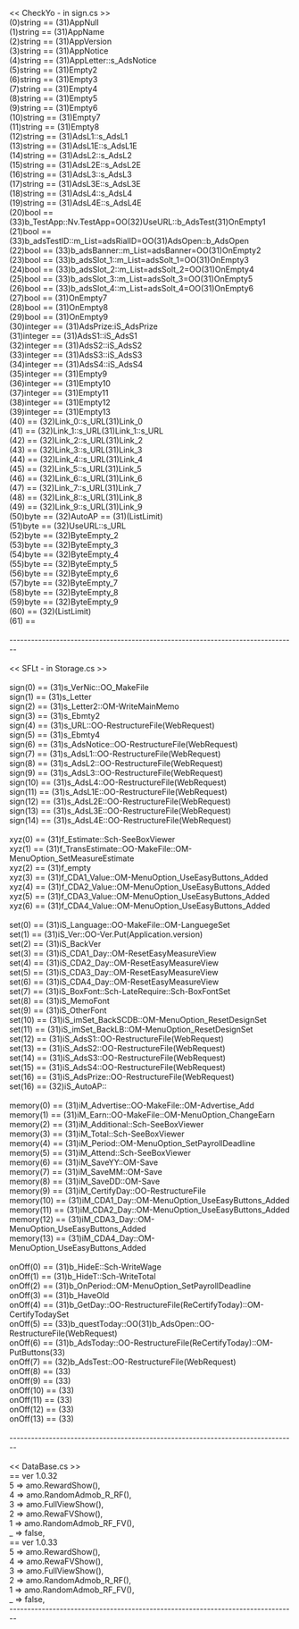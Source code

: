 << CheckYo - in sign.cs >>
<br>(0)string == (31)AppNull
<br>(1)string == (31)AppName
<br>(2)string == (31)AppVersion
<br>(3)string == (31)AppNotice
<br>(4)string == (31)AppLetter::s_AdsNotice
<br>(5)string == (31)Empty2
<br>(6)string == (31)Empty3
<br>(7)string == (31)Empty4
<br>(8)string == (31)Empty5
<br>(9)string == (31)Empty6
<br>(10)string == (31)Empty7
<br>(11)string == (31)Empty8
<br>(12)string == (31)AdsL1::s_AdsL1
<br>(13)string == (31)AdsL1E::s_AdsL1E
<br>(14)string == (31)AdsL2::s_AdsL2
<br>(15)string == (31)AdsL2E::s_AdsL2E
<br>(16)string == (31)AdsL3::s_AdsL3
<br>(17)string == (31)AdsL3E::s_AdsL3E
<br>(18)string == (31)AdsL4::s_AdsL4
<br>(19)string == (31)AdsL4E::s_AdsL4E
<br>(20)bool == (33)b_TestApp::Nv.TestApp=OO(32)UseURL::b_AdsTest(31)OnEmpty1
<br>(21)bool == (33)b_adsTestID::m_List=adsRialID=OO(31)AdsOpen::b_AdsOpen
<br>(22)bool == (33)b_adsBanner::m_List=adsBanner=OO(31)OnEmpty2
<br>(23)bool == (33)b_adsSlot_1::m_List=adsSolt_1=OO(31)OnEmpty3
<br>(24)bool == (33)b_adsSlot_2::m_List=adsSolt_2=OO(31)OnEmpty4
<br>(25)bool == (33)b_adsSlot_3::m_List=adsSolt_3=OO(31)OnEmpty5
<br>(26)bool == (33)b_adsSlot_4::m_List=adsSolt_4=OO(31)OnEmpty6
<br>(27)bool == (31)OnEmpty7
<br>(28)bool == (31)OnEmpty8
<br>(29)bool == (31)OnEmpty9
<br>(30)integer == (31)AdsPrize:iS_AdsPrize
<br>(31)integer == (31)AdsS1::iS_AdsS1
<br>(32)integer == (31)AdsS2::iS_AdsS2
<br>(33)integer == (31)AdsS3::iS_AdsS3
<br>(34)integer == (31)AdsS4::iS_AdsS4
<br>(35)integer == (31)Empty9
<br>(36)integer == (31)Empty10
<br>(37)integer == (31)Empty11
<br>(38)integer == (31)Empty12
<br>(39)integer == (31)Empty13
<br>(40) == (32)Link_0::s_URL(31)Link_0
<br>(41) == (32)Link_1::s_URL(31)Link_1::s_URL
<br>(42) == (32)Link_2::s_URL(31)Link_2
<br>(43) == (32)Link_3::s_URL(31)Link_3
<br>(44) == (32)Link_4::s_URL(31)Link_4
<br>(45) == (32)Link_5::s_URL(31)Link_5
<br>(46) == (32)Link_6::s_URL(31)Link_6
<br>(47) == (32)Link_7::s_URL(31)Link_7
<br>(48) == (32)Link_8::s_URL(31)Link_8
<br>(49) == (32)Link_9::s_URL(31)Link_9
<br>(50)byte == (32)AutoAP == (31)(ListLimit)
<br>(51)byte == (32)UseURL::s_URL
<br>(52)byte == (32)ByteEmpty_2
<br>(53)byte == (32)ByteEmpty_3
<br>(54)byte == (32)ByteEmpty_4
<br>(55)byte == (32)ByteEmpty_5
<br>(56)byte == (32)ByteEmpty_6
<br>(57)byte == (32)ByteEmpty_7
<br>(58)byte == (32)ByteEmpty_8
<br>(59)byte == (32)ByteEmpty_9
<br>(60) == (32)(ListLimit)
<br>(61) == 
<br>
<br>--------------------------------------------------------------------------------
<br>
<br><< SFLt - in Storage.cs >>
<br>
<br>sign(0) == (31)s_VerNic::OO_MakeFile
<br>sign(1) == (31)s_Letter
<br>sign(2) == (31)s_Letter2::OM-WriteMainMemo
<br>sign(3) == (31)s_Ebmty2
<br>sign(4) == (31)s_URL::OO-RestructureFile(WebRequest)
<br>sign(5) == (31)s_Ebmty4
<br>sign(6) == (31)s_AdsNotice::OO-RestructureFile(WebRequest)
<br>sign(7) == (31)s_AdsL1::OO-RestructureFile(WebRequest)
<br>sign(8) == (31)s_AdsL2::OO-RestructureFile(WebRequest)
<br>sign(9) == (31)s_AdsL3::OO-RestructureFile(WebRequest)
<br>sign(10) == (31)s_AdsL4::OO-RestructureFile(WebRequest)
<br>sign(11) == (31)s_AdsL1E::OO-RestructureFile(WebRequest)
<br>sign(12) == (31)s_AdsL2E::OO-RestructureFile(WebRequest)
<br>sign(13) == (31)s_AdsL3E::OO-RestructureFile(WebRequest)
<br>sign(14) == (31)s_AdsL4E::OO-RestructureFile(WebRequest)
<br>
<br>xyz(0) == (31)f_Estimate::Sch-SeeBoxViewer
<br>xyz(1) == (31)f_TransEstimate::OO-MakeFile::OM-MenuOption_SetMeasureEstimate
<br>xyz(2) == (31)f_empty
<br>xyz(3) == (31)f_CDA1_Value::OM-MenuOption_UseEasyButtons_Added
<br>xyz(4) == (31)f_CDA2_Value::OM-MenuOption_UseEasyButtons_Added
<br>xyz(5) == (31)f_CDA3_Value::OM-MenuOption_UseEasyButtons_Added
<br>xyz(6) == (31)f_CDA4_Value::OM-MenuOption_UseEasyButtons_Added
<br>
<br>set(0) == (31)iS_Language::OO-MakeFile::OM-LanguegeSet
<br>set(1) == (31)iS_Ver::OO-Ver.Put(Application.version)
<br>set(2) == (31)iS_BackVer
<br>set(3) == (31)iS_CDA1_Day::OM-ResetEasyMeasureView
<br>set(4) == (31)iS_CDA2_Day::OM-ResetEasyMeasureView
<br>set(5) == (31)iS_CDA3_Day::OM-ResetEasyMeasureView
<br>set(6) == (31)iS_CDA4_Day::OM-ResetEasyMeasureView
<br>set(7) == (31)iS_BoxFont::Sch-LateRequire::Sch-BoxFontSet
<br>set(8) == (31)iS_MemoFont
<br>set(9) == (31)iS_OtherFont
<br>set(10) == (31)iS_imSet_BackSCDB::OM-MenuOption_ResetDesignSet
<br>set(11) == (31)iS_imSet_BackLB::OM-MenuOption_ResetDesignSet
<br>set(12) == (31)iS_AdsS1::OO-RestructureFile(WebRequest)
<br>set(13) == (31)iS_AdsS2::OO-RestructureFile(WebRequest)
<br>set(14) == (31)iS_AdsS3::OO-RestructureFile(WebRequest)
<br>set(15) == (31)iS_AdsS4::OO-RestructureFile(WebRequest)
<br>set(16) == (31)iS_AdsPrize::OO-RestructureFile(WebRequest)
<br>set(16) == (32)iS_AutoAP::
<br>
<br>memory(0) == (31)iM_Advertise::OO-MakeFile::OM-Advertise_Add
<br>memory(1) == (31)iM_Earn::OO-MakeFile::OM-MenuOption_ChangeEarn
<br>memory(2) == (31)iM_Additional::Sch-SeeBoxViewer
<br>memory(3) == (31)iM_Total::Sch-SeeBoxViewer
<br>memory(4) == (31)iM_Period::OM-MenuOption_SetPayrollDeadline
<br>memory(5) == (31)iM_Attend::Sch-SeeBoxViewer
<br>memory(6) == (31)iM_SaveYY::OM-Save
<br>memory(7) == (31)iM_SaveMM::OM-Save
<br>memory(8) == (31)iM_SaveDD::OM-Save
<br>memory(9) == (31)iM_CertifyDay::OO-RestructureFile
<br>memory(10) == (31)iM_CDA1_Day::OM-MenuOption_UseEasyButtons_Added
<br>memory(11) == (31)iM_CDA2_Day::OM-MenuOption_UseEasyButtons_Added
<br>memory(12) == (31)iM_CDA3_Day::OM-MenuOption_UseEasyButtons_Added
<br>memory(13) == (31)iM_CDA4_Day::OM-MenuOption_UseEasyButtons_Added
<br>
<br>onOff(0) == (31)b_HideE::Sch-WriteWage
<br>onOff(1) == (31)b_HideT::Sch-WriteTotal
<br>onOff(2) == (31)b_OnPeriod::OM-MenuOption_SetPayrollDeadline
<br>onOff(3) == (31)b_HaveOld
<br>onOff(4) == (31)b_GetDay::OO-RestructureFile(ReCertifyToday)::OM-CertifyTodaySet
<br>onOff(5) == (33)b_questToday::OO(31)b_AdsOpen::OO-RestructureFile(WebRequest)
<br>onOff(6) == (31)b_AdsToday::OO-RestructureFile(ReCertifyToday)::OM-PutButtons(33)
<br>onOff(7) == (32)b_AdsTest::OO-RestructureFile(WebRequest)
<br>onOff(8) == (33)
<br>onOff(9) == (33)
<br>onOff(10) == (33)
<br>onOff(11) == (33)
<br>onOff(12) == (33)
<br>onOff(13) == (33)
<br>
<br>--------------------------------------------------------------------------------
<br>
<br><< DataBase.cs >>
<br> == ver 1.0.32
<br>  5 => amo.RewardShow(),
<br>  4 => amo.RandomAdmob_R_RF(),
<br>  3 => amo.FullViewShow(),
<br>  2 => amo.RewaFVShow(),
<br>  1 => amo.RandomAdmob_RF_FV(),
<br>  _ => false,
<br> == ver 1.0.33
<br>  5 => amo.RewardShow(),
<br>  4 => amo.RewaFVShow(),
<br>  3 => amo.FullViewShow(),
<br>  2 => amo.RandomAdmob_R_RF(),
<br>  1 => amo.RandomAdmob_RF_FV(),
<br>  _ => false,
<br>--------------------------------------------------------------------------------
